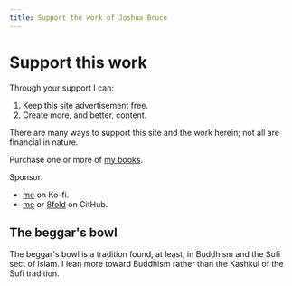 ```yaml
---
title: Support the work of Joshua Bruce
---
```


# Support this work

Through your support I can:

1. Keep this site advertisement free.
2. Create more, and better, content.

There are many ways to support this site and the work herein; not all are financial in nature.

Purchase one or more of [my books](/books/).

Sponsor:

- [me](https://ko-fi.com/joshbruce) on Ko-fi.
- [me](https://github.com/sponsors/joshbruce) or [8fold](https://github.com/sponsors/8fold) on GitHub.

## The beggar's bowl

The beggar's bowl is a tradition found, at least, in Buddhism and the Sufi sect of Islam. I lean more toward Buddhism rather than the Kashkul of the Sufi tradition.


